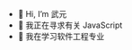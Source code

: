 - 👋 Hi, I’m 武元
- 👀 我正在寻求有关 JavaScript
- 🌱 我在学习软件工程专业


<!---
wuwmy/wuwmy is a ✨ special ✨ repository because its `README.md` (this file) appears on your GitHub profile.
You can click the Preview link to take a look at your changes.
--->
